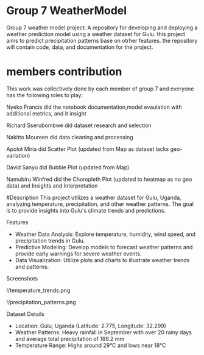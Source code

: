 # Group 7 WeatherModel
Group 7 weather model project: A repository for developing and deploying a weather prediction model using a weather dataset for Gulu. this project aims to predict precipitation patterns base on otrher features. the repository will contain code, data, and documentation for the project.

# members contribution 
This work was collectively done by each member of group 7 and everyone has the following roles to play:

Nyeko Francis did the notebook documentation,model evaulation with additional metrics, and it insight

Richard Sserubombwe did dataset research and selection

Nakitto Moureen did data cleaning and processing

Apolot Miria did Scatter Plot (updated from Map as dataset lacks geo-variation)

David Sanyu did Bubble Plot (updated from Map)

Namubiru Winfred did the Choropleth Plot (updated to heatmap as no geo data) and Insights and Interpretation

#Description
This project utilizes a weather dataset for Gulu, Uganda, analyzing temperature, precipitation, and other weather patterns. The goal is to provide insights into Gulu's climate trends and predictions.

Features
- Weather Data Analysis: Explore temperature, humidity, wind speed, and precipitation trends in Gulu.
- Predictive Modeling: Develop models to forecast weather patterns and provide early warnings for severe weather events.
- Data Visualization: Utilize plots and charts to illustrate weather trends and patterns.

Screenshots

!/temperature_trends.png

!/precipitation_patterns.png

Dataset Details
- Location: Gulu, Uganda (Latitude: 2.775, Longitude: 32.299)
- Weather Patterns: Heavy rainfall in September with over 20 rainy days and average total precipitation of 188.2 mm
- Temperature Range: Highs around 29°C and lows near 18°C



